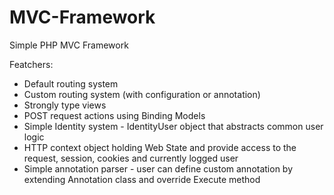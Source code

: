 # MVC-Framework
Simple PHP MVC  Framework

Featchers:
  - Default routing system
  - Custom routing system (with configuration or annotation)
  - Strongly type views
  - POST request actions using Binding Models
  - Simple Identity system - IdentityUser object that abstracts common user logic
  - HTTP context object holding Web State and provide access to the request, session, cookies and currently logged user
  - Simple annotation parser - user can define custom annotation by extending Annotation class and override Execute method
